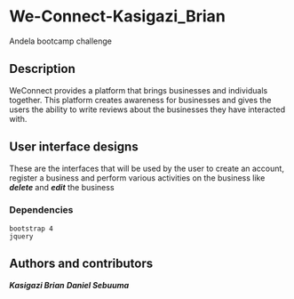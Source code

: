 # We-Connect-Kasigazi_Brian
Andela bootcamp challenge

## Description

WeConnect provides a platform that brings businesses and individuals together. This platform creates awareness for 
businesses and gives the users the ability to write reviews about the businesses they have interacted with.

## User interface designs
These are the interfaces that will be used by the user to create an account, register a business and perform various
activities on the business like ***delete*** and ***edit*** the business

### Dependencies

```
bootstrap 4
jquery
```
**Authors and contributors**
 ----------
 ***Kasigazi Brian***
 ***Daniel Sebuuma*** 